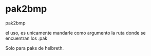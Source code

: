 # pak2bmp
pak2bmp


el uso, es unicamente mandarle como argumento la ruta donde se encuentran los .pak



Solo para paks de helbreth.
